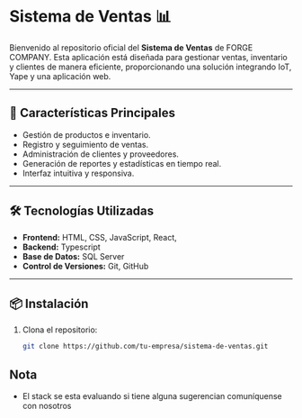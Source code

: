 # Sistema de Ventas 📊

Bienvenido al repositorio oficial del **Sistema de Ventas** de FORGE COMPANY. Esta aplicación está diseñada para gestionar ventas, inventario y clientes de manera eficiente, proporcionando una solución integrando IoT, Yape y una aplicación web.

---

## 🚀 Características Principales
- Gestión de productos e inventario.
- Registro y seguimiento de ventas.
- Administración de clientes y proveedores.
- Generación de reportes y estadísticas en tiempo real.
- Interfaz intuitiva y responsiva.

---

## 🛠️ Tecnologías Utilizadas
- **Frontend:** HTML, CSS, JavaScript, React, 
- **Backend:** Typescript
- **Base de Datos:** SQL Server
- **Control de Versiones:** Git, GitHub

---

## 📦 Instalación

1. Clona el repositorio:
   ```bash
   git clone https://github.com/tu-empresa/sistema-de-ventas.git


## Nota
- El stack se esta evaluando si tiene alguna sugerencian comuníquense con nosotros